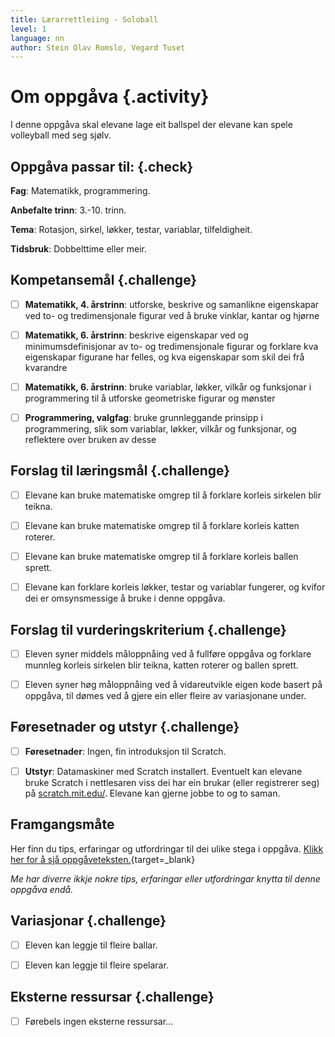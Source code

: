 ```yaml
---
title: Lærarrettleiing - Soloball
level: 1
language: nn
author: Stein Olav Romslo, Vegard Tuset
---
```



# Om oppgåva {.activity}

I denne oppgåva skal elevane lage eit ballspel der elevane kan spele volleyball
med seg sjølv.

## Oppgåva passar til: {.check}

__Fag__: Matematikk, programmering.

__Anbefalte trinn__: 3.-10. trinn.

__Tema__: Rotasjon, sirkel, løkker, testar, variablar, tilfeldigheit.

__Tidsbruk__: Dobbelttime eller meir.

## Kompetansemål {.challenge}

- [ ]  __Matematikk, 4. årstrinn__: utforske, beskrive og samanlikne eigenskapar
       ved to- og tredimensjonale figurar ved å bruke vinklar, kantar og hjørne

- [ ]  __Matematikk, 6. årstrinn__: beskrive eigenskapar ved og
       minimumsdefinisjonar av to- og tredimensjonale figurar og forklare kva
       eigenskapar figurane har felles, og kva eigenskapar som skil dei frå
       kvarandre

- [ ]  __Matematikk, 6. årstrinn__: bruke variablar, løkker, vilkår og
       funksjonar i programmering til å utforske geometriske figurar og mønster

- [ ]  __Programmering, valgfag__: bruke grunnleggande prinsipp i
       programmering, slik som variablar, løkker, vilkår og funksjonar, og
       reflektere over bruken av desse

## Forslag til læringsmål {.challenge}

- [ ] Elevane kan bruke matematiske omgrep til å forklare korleis sirkelen blir
  teikna.

- [ ] Elevane kan bruke matematiske omgrep til å forklare korleis katten
  roterer.

- [ ] Elevane kan bruke matematiske omgrep til å forklare korleis ballen sprett.

- [ ] Elevane kan forklare korleis løkker, testar og variablar fungerer, og
  kvifor dei er omsynsmessige å bruke i denne oppgåva.

## Forslag til vurderingskriterium {.challenge}

- [ ] Eleven syner middels måloppnåing ved å fullføre oppgåva og forklare
  munnleg korleis sirkelen blir teikna, katten roterer og ballen sprett.

- [ ] Eleven syner høg måloppnåing ved å vidareutvikle eigen kode basert på
  oppgåva, til dømes ved å gjere ein eller fleire av variasjonane under.

## Føresetnader og utstyr {.challenge}

- [ ] __Føresetnader__: Ingen, fin introduksjon til Scratch.

- [ ] __Utstyr__: Datamaskiner med Scratch installert. Eventuelt kan elevane
  bruke Scratch i nettlesaren viss dei har ein brukar (eller registrerer seg) på
  [scratch.mit.edu/](https://scratch.mit.edu/). Elevane kan gjerne jobbe to og
  to saman.

## Framgangsmåte

Her finn du tips, erfaringar og utfordringar til dei ulike stega i oppgåva.
[Klikk her for å sjå
oppgåveteksten.](../soloball/soloball_nn.html){target=_blank}

_Me har diverre ikkje nokre tips, erfaringar eller utfordringar knytta til denne
oppgåva endå._

## Variasjonar {.challenge}

- [ ] Eleven kan leggje til fleire ballar.

- [ ] Eleven kan leggje til fleire spelarar.

## Eksterne ressursar {.challenge}

- [ ] Førebels ingen eksterne ressursar...
